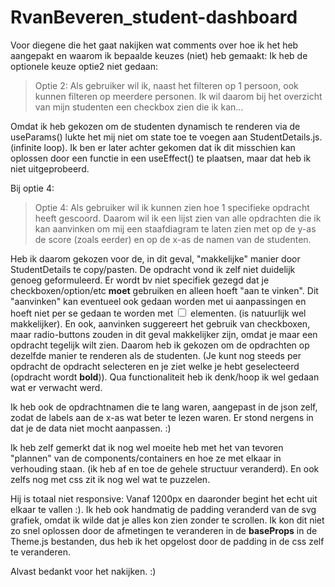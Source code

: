 # RvanBeveren_student-dashboard


Voor diegene die het gaat nakijken wat comments over hoe ik het heb aangepakt en waarom ik bepaalde keuzes (niet) heb gemaakt: 
Ik heb de optionele keuze optie2 niet gedaan:

> Optie 2: Als gebruiker wil ik, naast het filteren op 1 persoon, ook kunnen filteren op meerdere personen. Ik wil daarom bij het overzicht van mijn studenten een checkbox zien die ik kan...

Omdat ik heb gekozen om de studenten dynamisch te renderen via de useParams() lukte het mij niet om state toe te voegen aan StudentDetails.js. (infinite loop). Ik ben er later achter gekomen dat ik dit misschien kan oplossen door een functie in een useEffect() te plaatsen, maar dat heb ik niet uitgeprobeerd. 


Bij optie 4: 
> Optie 4: Als gebruiker wil ik kunnen zien hoe 1 specifieke opdracht heeft gescoord. Daarom wil ik een lijst zien van alle opdrachten die ik kan aanvinken om mij een staafdiagram te laten zien met op de y-as de score (zoals eerder) en op de x-as de namen van de studenten.

Heb ik daarom gekozen voor de, in dit geval, "makkelijke" manier door StudentDetails te copy/pasten. De opdracht vond ik zelf niet duidelijk genoeg geformuleerd. Er wordt bv niet specifiek gezegd dat je checkboxen/option/etc **moet** gebruiken en alleen hoeft "aan te vinken". Dit "aanvinken" kan eventueel ook gedaan worden met ui aanpassingen en hoeft niet per se gedaan te worden met <input type="checkbox">  elementen. (is natuurlijk wel makkelijker). En ook, aanvinken suggereert het gebruik van checkboxen, maar radio-buttons zouden in dit geval makkelijker zijn, omdat je maar een opdracht tegelijk wilt zien. Daarom heb ik gekozen om de opdrachten op dezelfde manier te renderen als de studenten. (Je kunt nog steeds per opdracht de opdracht selecteren en je ziet welke je hebt geselecteerd (opdracht wordt **bold**)). Qua functionaliteit heb ik denk/hoop ik wel gedaan wat er verwacht werd.

Ik heb ook de opdrachtnamen die te lang waren, aangepast in de json zelf, zodat de labels aan de x-as wat beter te lezen waren.  Er stond nergens in dat je de data niet mocht aanpassen. :) 


Ik heb zelf gemerkt dat ik nog wel moeite heb met het van tevoren "plannen" van de components/containers en hoe ze met elkaar in verhouding staan. (ik heb af en toe de gehele structuur veranderd). En ook zelfs nog met css zit ik nog wel wat te puzzelen. 

Hij is totaal niet responsive: Vanaf 1200px en daaronder begint het echt uit elkaar te vallen :). Ik heb ook handmatig de padding veranderd van de svg grafiek, omdat ik wilde dat je alles kon zien zonder te scrollen. Ik kon dit niet zo snel oplossen door de afmetingen te veranderen in de **baseProps** in de Theme.js bestanden, dus heb ik het opgelost door de padding in de css zelf te veranderen.

Alvast bedankt voor het nakijken. :)
